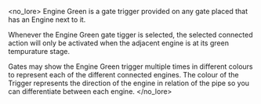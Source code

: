 <no_lore>
Engine Green is a gate trigger provided on any gate placed that has an Engine next to it.

Whenever the Engine Green gate tigger is selected, the selected connected action will only be activated when the adjacent engine is at its green tempurature stage.

Gates may show the Engine Green trigger multiple times in different colours to represent each of the different connected engines.
The colour of the Trigger represents the direction of the engine in relation of the pipe so you can differentiate between each engine.
</no_lore>